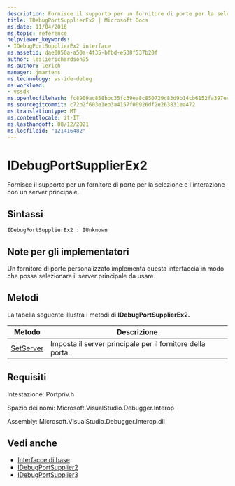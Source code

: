 ```yaml
---
description: Fornisce il supporto per un fornitore di porte per la selezione e l'interazione con un server principale.
title: IDebugPortSupplierEx2 | Microsoft Docs
ms.date: 11/04/2016
ms.topic: reference
helpviewer_keywords:
- IDebugPortSupplierEx2 interface
ms.assetid: dae0050a-a50a-4f35-bfbd-e538f537b20f
author: leslierichardson95
ms.author: lerich
manager: jmartens
ms.technology: vs-ide-debug
ms.workload:
- vssdk
ms.openlocfilehash: fc8909ac858bbc35fc39ea8c850729d83d9b14cb6152fa397ec37015d100b830
ms.sourcegitcommit: c72b2f603e1eb3a4157f00926df2e263831ea472
ms.translationtype: MT
ms.contentlocale: it-IT
ms.lasthandoff: 08/12/2021
ms.locfileid: "121416482"
---
```

# <a name="idebugportsupplierex2"></a>IDebugPortSupplierEx2
Fornisce il supporto per un fornitore di porte per la selezione e l'interazione con un server principale.

## <a name="syntax"></a>Sintassi

```
IDebugPortSupplierEx2 : IUnknown
```

## <a name="notes-for-implementers"></a>Note per gli implementatori
 Un fornitore di porte personalizzato implementa questa interfaccia in modo che possa selezionare il server principale da usare.

## <a name="methods"></a>Metodi
 La tabella seguente illustra i metodi di **IDebugPortSupplierEx2.**

|Metodo|Descrizione|
|------------|-----------------|
|[SetServer](../../../extensibility/debugger/reference/idebugportsupplierex2-setserver.md)|Imposta il server principale per il fornitore della porta.|

## <a name="requirements"></a>Requisiti
 Intestazione: Portpriv.h

 Spazio dei nomi: Microsoft.VisualStudio.Debugger.Interop

 Assembly: Microsoft.VisualStudio.Debugger.Interop.dll

## <a name="see-also"></a>Vedi anche
- [Interfacce di base](../../../extensibility/debugger/reference/core-interfaces.md)
- [IDebugPortSupplier2](../../../extensibility/debugger/reference/idebugportsupplier2.md)
- [IDebugPortSupplier3](../../../extensibility/debugger/reference/idebugportsupplier3.md)
